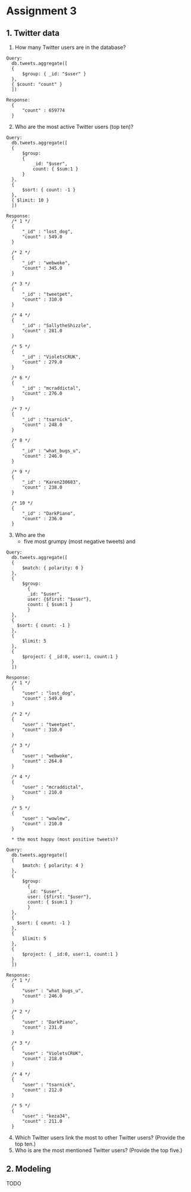 # Assignment 3

## 1. Twitter data
1. How many Twitter users are in the database?

  ```
  Query:
	db.tweets.aggregate([
	{
        $group: { _id: "$user" }
    },
    { $count: "count" }
	])
  ```

  ```
  Response:
	{
        "count" : 659774
	}
  ```

2. Who are the most active Twitter users (top ten)?

  ```
  Query:
	db.tweets.aggregate([
	{
        $group:
        {
            _id: "$user",
            count: { $sum:1 }
        }
    },
    {
        $sort: { count: -1 }
    },
    { $limit: 10 }
	])
  ```

  ```
  Response:
	/* 1 */
	{
	    "_id" : "lost_dog",
	    "count" : 549.0
	}

	/* 2 */
	{
	    "_id" : "webwoke",
	    "count" : 345.0
	}

	/* 3 */
	{
	    "_id" : "tweetpet",
	    "count" : 310.0
	}

	/* 4 */
	{
	    "_id" : "SallytheShizzle",
	    "count" : 281.0
	}

	/* 5 */
	{
	    "_id" : "VioletsCRUK",
	    "count" : 279.0
	}

	/* 6 */
	{
	    "_id" : "mcraddictal",
	    "count" : 276.0
	}

	/* 7 */
	{
	    "_id" : "tsarnick",
	    "count" : 248.0
	}

	/* 8 */
	{
	    "_id" : "what_bugs_u",
	    "count" : 246.0
	}

	/* 9 */
	{
	    "_id" : "Karen230683",
	    "count" : 238.0
	}

	/* 10 */
	{
	    "_id" : "DarkPiano",
	    "count" : 236.0
	}
  ```

3. Who are the 
	  * five most grumpy (most negative tweets) and
  
  ```
  Query:
	db.tweets.aggregate([
	{ 
	    $match: { polarity: 0 } 
	},
	{
	    $group:
	      {
		  _id: "$user",
		  user: {$first: "$user"},
		  count: { $sum:1 }
	      }
	},
	{
	  $sort: { count: -1 }
	},
	{
	    $limit: 5
	},
	{ 
	    $project: { _id:0, user:1, count:1 } 
	}
	])
  ```
  
  ```
  Response:
	/* 1 */
	{
	    "user" : "lost_dog",
	    "count" : 549.0
	}

	/* 2 */
	{
	    "user" : "tweetpet",
	    "count" : 310.0
	}

	/* 3 */
	{
	    "user" : "webwoke",
	    "count" : 264.0
	}

	/* 4 */
	{
	    "user" : "mcraddictal",
	    "count" : 210.0
	}

	/* 5 */
	{
	    "user" : "wowlew",
	    "count" : 210.0
	}
  ```
  
	  * the most happy (most positive tweets)?
  ```
  Query:
	db.tweets.aggregate([
	{ 
	    $match: { polarity: 4 } 
	},
	{
	    $group:
	      {
		  _id: "$user",
		  user: {$first: "$user"},
		  count: { $sum:1 }
	      }
	},
	{
	  $sort: { count: -1 }
	},
	{
	    $limit: 5
	},
	{ 
	    $project: { _id:0, user:1, count:1 } 
	}
	])
  ```
  
  ```
  Response:
	/* 1 */
	{
	    "user" : "what_bugs_u",
	    "count" : 246.0
	}

	/* 2 */
	{
	    "user" : "DarkPiano",
	    "count" : 231.0
	}

	/* 3 */
	{
	    "user" : "VioletsCRUK",
	    "count" : 218.0
	}

	/* 4 */
	{
	    "user" : "tsarnick",
	    "count" : 212.0
	}

	/* 5 */
	{
	    "user" : "keza34",
	    "count" : 211.0
	}
  ```
4. Which Twitter users link the most to other Twitter users? (Provide the top ten.)
5. Who is are the most mentioned Twitter users? (Provide the top five.)

## 2. Modeling
TODO
